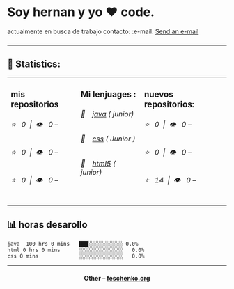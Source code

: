 
<h1>Soy hernan y yo ❤️ code.</h1>
 <p4>actualmente en busca de trabajo contacto: <p4> :e-mail: <a href="mailto:hriva962@gmail.com">Send an e-mail</a>
<h5></h5>
<hr>
<h2>📝 Statistics: </h2>
<table>
  <tr>
    <td valign="top">
      <h3> mis repositorios </h3>
            <h6>⭐️&nbsp;&nbsp;&nbsp;0&nbsp;&nbsp;|&nbsp;&nbsp;👁&nbsp;&nbsp;&nbsp;0 – <a href=''></a></h6> 
      <h6>⭐️&nbsp;&nbsp;&nbsp;0&nbsp;&nbsp;|&nbsp;&nbsp;👁&nbsp;&nbsp;&nbsp;0 – <a href=''></a></h6> 
      <h6>⭐️&nbsp;&nbsp;&nbsp;0&nbsp;&nbsp;|&nbsp;&nbsp;👁&nbsp;&nbsp;&nbsp;0 – <a href=''></a></h6> 
    </td>
    <td valign="top">
      <h3>Mi lenjuages : </h3>
      <h6>📔&emsp;<a href="">java</a>  ( junior)</h6>
      <h6>📗&emsp;<a href="">css</a>   ( Junior )</h6>
      <h6>📘&emsp;<a href="">html5</a> ( junior)</h6>
      </td>
     <td valign="top">
      <h3>nuevos repositorios: </h3>
           <h6>⭐️&nbsp;&nbsp;&nbsp;0&nbsp;&nbsp;|&nbsp;&nbsp;👁&nbsp;&nbsp;&nbsp;0 – <a href=''></a></h6> 
      <h6>⭐️&nbsp;&nbsp;&nbsp;0&nbsp;&nbsp;|&nbsp;&nbsp;👁&nbsp;&nbsp;&nbsp;0 – <a href=''></a></h6> 
      <h6>⭐️&nbsp;&nbsp;&nbsp;14&nbsp;&nbsp;|&nbsp;&nbsp;👁&nbsp;&nbsp;&nbsp;0 – <a href=''></a></h6> 
        </td>
 
  </tr>
</table>
</table>
<h2>📊 horas desarollo</h2>


```text
java  100 hrs 0 mins   ███░░░░░░░░░░░ 0.0%
html 0 hrs 0 mins      ░░░░░░░░░░░░░░   0.0%
css 0 mins             ░░░░░░░░░░░░░░   0.0%
```



<hr>
<h4 align="center">Other – <a href='http://feschenko.org' target="_blank">feschenko.org</a><h4>
    

